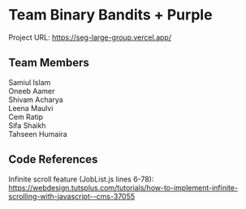 # Team Binary Bandits + Purple

Project URL: https://seg-large-group.vercel.app/

## Team Members
Samiul Islam <br>
Oneeb Aamer <br>
Shivam Acharya <br>
Leena Maulvi <br>
Cem Ratip <br>
Sifa Shaikh <br>
Tahseen Humaira <br>

## Code References
Infinite scroll feature (JobList.js lines 6-78): https://webdesign.tutsplus.com/tutorials/how-to-implement-infinite-scrolling-with-javascript--cms-37055

